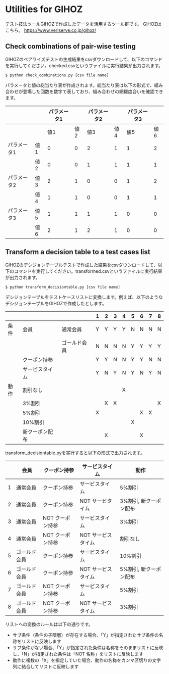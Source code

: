 # Utilities for GIHOZ

テスト技法ツールGIHOZで作成したデータを活用するツール群です。
GIHOZはこちら。
https://www.veriserve.co.jp/gihoz/

## Check combinations of pair-wise testing
GIHOZのペアワイズテストの生成結果をcsvダウンロードして、以下のコマンドを実行してください。checked.csvというファイルに実行結果が出力されます。

``` shell
$ python check_combinations.py [csv file name]
```

パラメータと値の総当たり表が作成されます。総当たり表は以下の形式で、組み合わせが登場した回数を数字で表しており、組み合わせの網羅度合いを確認できます。

|||パラメータ1||パラメータ2||パラメータ3||
|---|---|---|---|---|---|---|---|
|||値1|値2|値3|値4|値5|値6|
|パラメータ1|値1|0|0|2|1|1|2|
||値2|0|0|1|1|1|1|
|パラメータ2|値3|2|1|0|0|1|2|
||値4|1|1|0|0|1|1|
|パラメータ3|値5|1|1|1|1|0|0|
||値6|2|1|2|1|0|0|


## Transform a decision table to a test cases list
GIHOZのデシジョンテーブルテストで作成した結果をcsvダウンロードして、以下のコマンドを実行してください。transformed.csvというファイルに実行結果が出力されます。

``` shell
$ python transform_decisiontable.py [csv file name]
```
デシジョンテーブルをテストケースリストに変換します。例えば、以下のようなデシジョンテーブルをGIHOZで作成したとします。

||||1|2|3|4|5|6|7|8|
|---|---|---|---|---|---|---|---|---|---|---|
|条件|会員|通常会員|Y|Y|Y|Y|N|N|N|N|
|||ゴールド会員|N|N|N|N|Y|Y|Y|Y|
||クーポン持参||Y|Y|N|N|Y|Y|N|N|
||サービスタイム||Y|N|Y|N|Y|N|Y|N|
|動作|割引なし|||||X||
||3%割引|||X|X|||||X|
||5%割引||X|||||X|X||
||10%割引||||||X||||
||新クーポン配布|||X||||X|||

transform_decisiontable.pyを実行すると以下の形式で出力されます。

||会員|クーポン持参|サービスタイム|動作|
|---|---|---|---|---|
|1|通常会員|クーポン持参|サービスタイム|5%割引|
|2|通常会員|クーポン持参|NOT サービタイム|3%割引, 新クーポン配布|
|3|通常会員|NOT クーポン持参|サービスタイム|3%割引|
|4|通常会員|NOT クーポン持参|NOT サービスタイム|割引なし|
|5|ゴールド会員|クーポン持参|サービスタイム|10%割引|
|6|ゴールド会員|クーポン持参|NOT サービスタイム|5%割引, 新クーポン配布|
|7|ゴールド会員|NOT クーポン持参|サービスタイム|5%割引|
|8|ゴールド会員|NOT クーポン持参|NOT サービスタイム|3%割引|

リストへの変換のルールは以下の通りです。
* サブ条件（条件の子階層）が存在する場合、「Y」が指定されたサブ条件の名称をリストに反映します
* サブ条件がない場合、「Y」が指定された条件は名称をそのままリストに反映し、「N」が指定された条件は「NOT 名称」をリストに反映します
* 動作に複数の「X」を指定していた場合、動作の名称をカンマ区切りの文字列に結合してリストに反映します